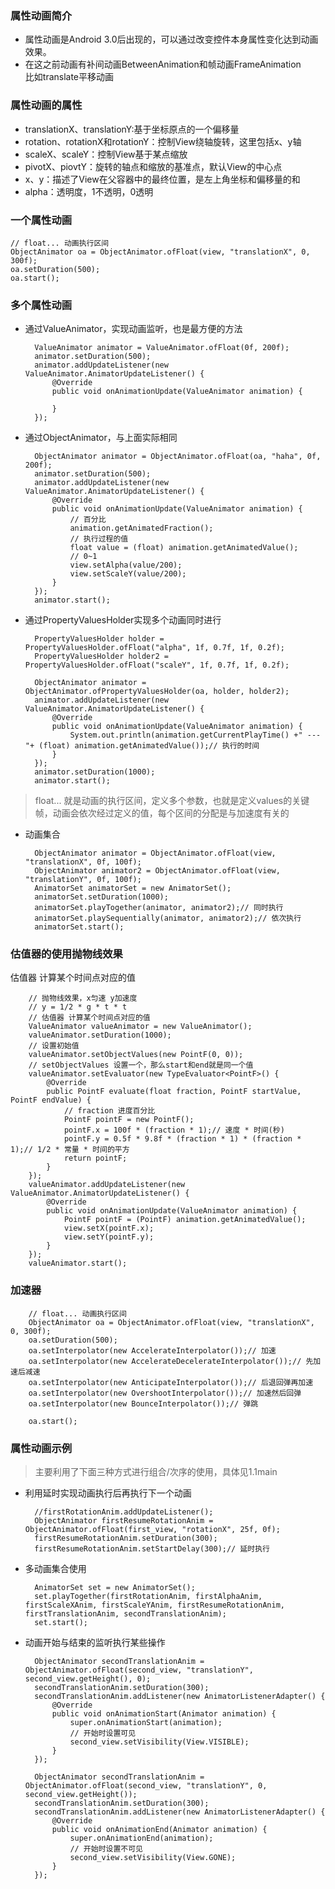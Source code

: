 ### 属性动画简介

- 属性动画是Android 3.0后出现的，可以通过改变控件本身属性变化达到动画效果。  
- 在这之前动画有补间动画BetweenAnimation和帧动画FrameAnimation  
  比如translate平移动画

### 属性动画的属性

- translationX、translationY:基于坐标原点的一个偏移量  
- rotation、rotationX和rotationY：控制View绕轴旋转，这里包括x、y轴  
- scaleX、scaleY：控制View基于某点缩放  
- pivotX、piovtY：旋转的轴点和缩放的基准点，默认View的中心点  
- x、y：描述了View在父容器中的最终位置，是左上角坐标和偏移量的和  
- alpha：透明度，1不透明，0透明  

### 一个属性动画

    // float... 动画执行区间
    ObjectAnimator oa = ObjectAnimator.ofFloat(view, "translationX", 0, 300f);
    oa.setDuration(500);
    oa.start();

### 多个属性动画

- 通过ValueAnimator，实现动画监听，也是最方便的方法  

        ValueAnimator animator = ValueAnimator.ofFloat(0f, 200f);
        animator.setDuration(500);
        animator.addUpdateListener(new ValueAnimator.AnimatorUpdateListener() {
            @Override
            public void onAnimationUpdate(ValueAnimator animation) {

            }
        });    

- 通过ObjectAnimator，与上面实际相同  

        ObjectAnimator animator = ObjectAnimator.ofFloat(oa, "haha", 0f, 200f);
        animator.setDuration(500);
        animator.addUpdateListener(new ValueAnimator.AnimatorUpdateListener() {
            @Override
            public void onAnimationUpdate(ValueAnimator animation) {
                // 百分比
                animation.getAnimatedFraction();
                // 执行过程的值
                float value = (float) animation.getAnimatedValue();
                // 0~1
                view.setAlpha(value/200);
                view.setScaleY(value/200);
            }
        });
        animator.start();

- 通过PropertyValuesHolder实现多个动画同时进行

        PropertyValuesHolder holder = PropertyValuesHolder.ofFloat("alpha", 1f, 0.7f, 1f, 0.2f);
        PropertyValuesHolder holder2 = PropertyValuesHolder.ofFloat("scaleY", 1f, 0.7f, 1f, 0.2f);

        ObjectAnimator animator = ObjectAnimator.ofPropertyValuesHolder(oa, holder, holder2);
        animator.addUpdateListener(new ValueAnimator.AnimatorUpdateListener() {
            @Override
            public void onAnimationUpdate(ValueAnimator animation) {
                System.out.println(animation.getCurrentPlayTime() +" --- "+ (float) animation.getAnimatedValue());// 执行的时间
            }
        });
        animator.setDuration(1000);
        animator.start();      

> float... 就是动画的执行区间，定义多个参数，也就是定义values的关键帧，动画会依次经过定义的值，每个区间的分配是与加速度有关的  

- 动画集合

        ObjectAnimator animator = ObjectAnimator.ofFloat(view, "translationX", 0f, 100f);
        ObjectAnimator animator2 = ObjectAnimator.ofFloat(view, "translationY", 0f, 100f);
        AnimatorSet animatorSet = new AnimatorSet();
        animatorSet.setDuration(1000);
        animatorSet.playTogether(animator, animator2);// 同时执行
        animatorSet.playSequentially(animator, animator2);// 依次执行
        animatorSet.start();

### 估值器的使用抛物线效果        

估值器 计算某个时间点对应的值

        // 抛物线效果，x匀速 y加速度
        // y = 1/2 * g * t * t
        // 估值器 计算某个时间点对应的值
        ValueAnimator valueAnimator = new ValueAnimator();
        valueAnimator.setDuration(1000);
        // 设置初始值
        valueAnimator.setObjectValues(new PointF(0, 0));
        // setObjectValues 设置一个，那么start和end就是同一个值
        valueAnimator.setEvaluator(new TypeEvaluator<PointF>() {
            @Override
            public PointF evaluate(float fraction, PointF startValue, PointF endValue) {
                // fraction 进度百分比
                PointF pointF = new PointF();
                pointF.x = 100f * (fraction * 1);// 速度 * 时间(秒)
                pointF.y = 0.5f * 9.8f * (fraction * 1) * (fraction * 1);// 1/2 * 常量 * 时间的平方
                return pointF;
            }
        });
        valueAnimator.addUpdateListener(new ValueAnimator.AnimatorUpdateListener() {
            @Override
            public void onAnimationUpdate(ValueAnimator animation) {
                PointF pointF = (PointF) animation.getAnimatedValue();
                view.setX(pointF.x);
                view.setY(pointF.y);
            }
        });
        valueAnimator.start();

### 加速器

        // float... 动画执行区间
        ObjectAnimator oa = ObjectAnimator.ofFloat(view, "translationX", 0, 300f);
        oa.setDuration(500);
        oa.setInterpolator(new AccelerateInterpolator());// 加速
        oa.setInterpolator(new AccelerateDecelerateInterpolator());// 先加速后减速
        oa.setInterpolator(new AnticipateInterpolator());// 后退回弹再加速
        oa.setInterpolator(new OvershootInterpolator());// 加速然后回弹
        oa.setInterpolator(new BounceInterpolator());// 弹跳

        oa.start();
        
### 属性动画示例

> 主要利用了下面三种方式进行组合/次序的使用，具体见1.1main

- 利用延时实现动画执行后再执行下一个动画   

        //firstRotationAnim.addUpdateListener();
        ObjectAnimator firstResumeRotationAnim = ObjectAnimator.ofFloat(first_view, "rotationX", 25f, 0f);
        firstResumeRotationAnim.setDuration(300);
        firstResumeRotationAnim.setStartDelay(300);// 延时执行

- 多动画集合使用  

        AnimatorSet set = new AnimatorSet();
        set.playTogether(firstRotationAnim, firstAlphaAnim, firstScaleXAnim, firstScaleYAnim, firstResumeRotationAnim, firstTranslationAnim, secondTranslationAnim);
        set.start();                

- 动画开始与结束的监听执行某些操作   

        ObjectAnimator secondTranslationAnim = ObjectAnimator.ofFloat(second_view, "translationY", second_view.getHeight(), 0);
        secondTranslationAnim.setDuration(300);
        secondTranslationAnim.addListener(new AnimatorListenerAdapter() {
            @Override
            public void onAnimationStart(Animator animation) {
                super.onAnimationStart(animation);
                // 开始时设置可见
                second_view.setVisibility(View.VISIBLE);
            }
        });

        ObjectAnimator secondTranslationAnim = ObjectAnimator.ofFloat(second_view, "translationY", 0, second_view.getHeight());
        secondTranslationAnim.setDuration(300);
        secondTranslationAnim.addListener(new AnimatorListenerAdapter() {
            @Override
            public void onAnimationEnd(Animator animation) {
                super.onAnimationEnd(animation);
                // 开始时设置不可见
                second_view.setVisibility(View.GONE);
            }
        });
